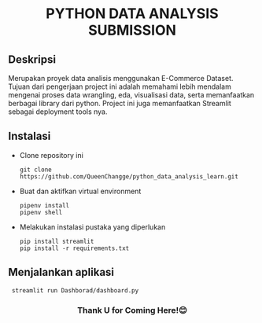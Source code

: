 <h1 align="center">PYTHON DATA ANALYSIS SUBMISSION</h1>

## Deskripsi
Merupakan proyek data analisis menggunakan E-Commerce Dataset. Tujuan dari pengerjaan project ini adalah memahami lebih mendalam mengenai proses data wrangling, eda, visualisasi data, serta memanfaatkan berbagai library dari python. Project ini juga memanfaatkan Streamlit sebagai deployment tools nya.

## Instalasi
- Clone repository ini
  ```shell
  git clone https://github.com/QueenChangge/python_data_analysis_learn.git
  ```
- Buat dan aktifkan virtual environment
  ```shell
  pipenv install
  pipenv shell
  ```
- Melakukan instalasi pustaka yang diperlukan
  ```shell
  pip install streamlit
  pip install -r requirements.txt
  ```

## Menjalankan aplikasi
   ```shell
    streamlit run Dashborad/dashboard.py
   ```

<h3 align="center">Thank U for Coming Here!😊</h3>